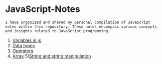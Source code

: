 # JavaScript-Notes
    I have organized and shared my personal compilation of JavaScript notes within this repository. These notes encompass various concepts and insights related to JavaScript programming.

1) [Variables in js](https://github.com/syedamir5560/JavaScript-Notes/blob/main/variable.js)
2) [Data types](https://github.com/syedamir5560/JavaScript-Notes/blob/main/variable.js)
3) [Operators](https://github.com/syedamir5560/JavaScript-Notes/blob/main/operators.js)
4) [Array](https://github.com/syedamir5560/JavaScript-Notes/blob/main/array_manipulation.js)
5)[String and string manipulation](https://github.com/syedamir5560/JavaScript-Notes/blob/main/string_manipulation.js)